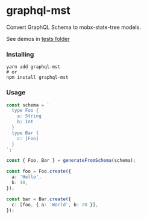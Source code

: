 graphql-mst
===========

Convert GraphQL Schema to mobx-state-tree models.

See demos in [tests folder](https://github.com/birkir/graphql-mst/blob/master/__testss__/index.ts)

### Installing

```
yarn add graphql-mst
# or
npm install graphql-mst
```

### Usage

```ts
const schema = `
  type Foo {
    a: String
    b: Int
  }
  type Bar {
    c: [Foo]
  }
`;

const { Foo, Bar } = generateFromSchema(schema);

const foo = Foo.create({
  a: 'Hello',
  b: 10,
});

const bar = Bar.create({
  c: [foo, { a: 'World', b: 20 }],
});
```
